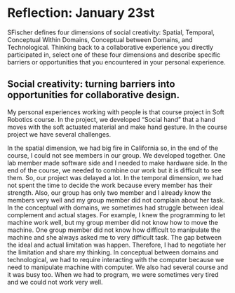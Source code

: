 # Reflection: January 23st

SFischer defines four dimensions of social creativity: Spatial, Temporal, Conceptual Within Domains, Conceptual between Domains, and Technological. Thinking back to a collaborative experience you directly participated in, select one of these four dimensions and describe specific barriers or opportunities that you encountered in your personal experience.

## Social creativity: turning barriers into opportunities for collaborative design.

My personal experiences working with people is that course project in Soft Robotics course. In the project, we developed “Social hand” that a hand moves with the soft actuated material and make hand gesture. In the course project we have several challenges.

In the spatial dimension, we had big fire in California so, in the end of the course, I could not see members in our group. We developed together. One lab member made software side and I needed to make hardware side. In the end of the course, we needed to combine our work but it is difficult to see them. So, our project was delayed a lot.
In the temporal dimension, we had not spent the time to decide the work because every member has their strength. Also, our group has only two member and I already know the members very well and my group member did not complain about her task.
In the conceptual with domains, we sometimes had struggle between ideal complement and actual stages. For example, I knew the programming to let machine work well, but my group member did not know how to move the machine. One group member did not know how difficult to manipulate the machine and she always asked me to very difficult task. The gap between the ideal and actual limitation was happen. Therefore, I had to negotiate her the limitation and share my thinking. In conceptual between domains and technological, we had to require interacting with the computer because we need to manipulate machine with computer. We also had several course and it was busy too. When we had to program, we were sometimes very tired and we could not work very well. 
